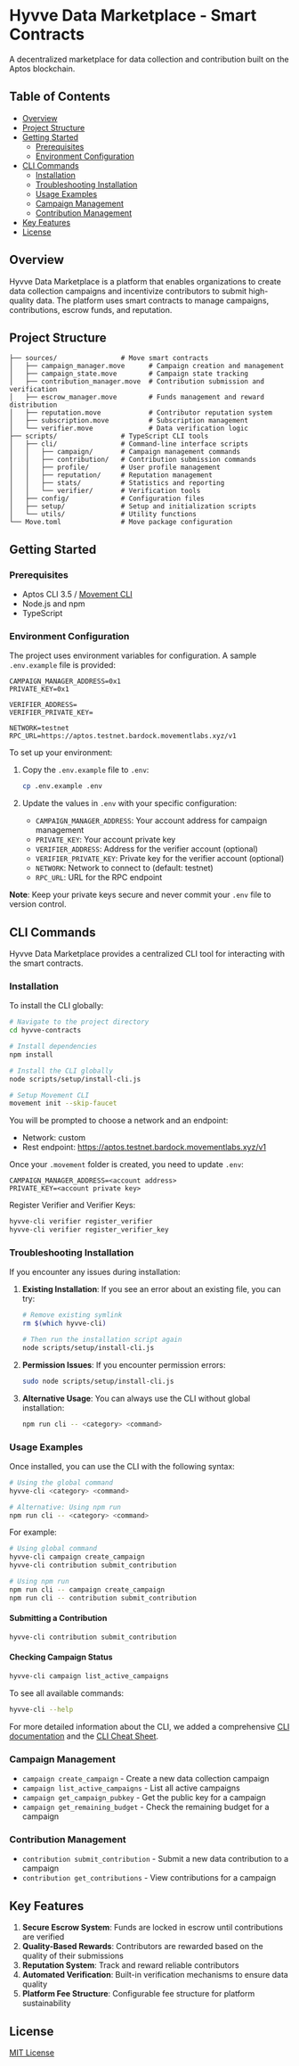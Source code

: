 # Hyvve Data Marketplace - Smart Contracts

A decentralized marketplace for data collection and contribution built on the Aptos blockchain.

## Table of Contents

- [Overview](#overview)
- [Project Structure](#project-structure)
- [Getting Started](#getting-started)
  - [Prerequisites](#prerequisites)
  - [Environment Configuration](#environment-configuration)
- [CLI Commands](#cli-commands)
  - [Installation](#installation)
  - [Troubleshooting Installation](#troubleshooting-installation)
  - [Usage Examples](#usage-examples)
  - [Campaign Management](#campaign-management)
  - [Contribution Management](#contribution-management)
- [Key Features](#key-features)
- [License](#license)

## Overview

Hyvve Data Marketplace is a platform that enables organizations to create data collection campaigns and incentivize contributors to submit high-quality data. The platform uses smart contracts to manage campaigns, contributions, escrow funds, and reputation.

## Project Structure

```
├── sources/                # Move smart contracts
│   ├── campaign_manager.move      # Campaign creation and management
│   ├── campaign_state.move        # Campaign state tracking
│   ├── contribution_manager.move  # Contribution submission and verification
│   ├── escrow_manager.move        # Funds management and reward distribution
│   ├── reputation.move            # Contributor reputation system
│   ├── subscription.move          # Subscription management
│   └── verifier.move              # Data verification logic
├── scripts/                # TypeScript CLI tools
│   ├── cli/                # Command-line interface scripts
│   │   ├── campaign/       # Campaign management commands
│   │   ├── contribution/   # Contribution submission commands
│   │   ├── profile/        # User profile management
│   │   ├── reputation/     # Reputation management
│   │   ├── stats/          # Statistics and reporting
│   │   └── verifier/       # Verification tools
│   ├── config/             # Configuration files
│   ├── setup/              # Setup and initialization scripts
│   └── utils/              # Utility functions
└── Move.toml               # Move package configuration
```

## Getting Started

### Prerequisites

- Aptos CLI 3.5 / [Movement CLI](https://docs.movementnetwork.xyz/devs/movementcli)
- Node.js and npm
- TypeScript

### Environment Configuration

The project uses environment variables for configuration. A sample `.env.example` file is provided:

```
CAMPAIGN_MANAGER_ADDRESS=0x1
PRIVATE_KEY=0x1

VERIFIER_ADDRESS=
VERIFIER_PRIVATE_KEY=

NETWORK=testnet
RPC_URL=https://aptos.testnet.bardock.movementlabs.xyz/v1
```

To set up your environment:

1. Copy the `.env.example` file to `.env`:

   ```bash
   cp .env.example .env
   ```

2. Update the values in `.env` with your specific configuration:
   - `CAMPAIGN_MANAGER_ADDRESS`: Your account address for campaign management
   - `PRIVATE_KEY`: Your account private key
   - `VERIFIER_ADDRESS`: Address for the verifier account (optional)
   - `VERIFIER_PRIVATE_KEY`: Private key for the verifier account (optional)
   - `NETWORK`: Network to connect to (default: testnet)
   - `RPC_URL`: URL for the RPC endpoint

**Note**: Keep your private keys secure and never commit your `.env` file to version control.

## CLI Commands

Hyvve Data Marketplace provides a centralized CLI tool for interacting with the smart contracts.

### Installation

To install the CLI globally:

```bash
# Navigate to the project directory
cd hyvve-contracts

# Install dependencies
npm install

# Install the CLI globally
node scripts/setup/install-cli.js

# Setup Movement CLI
movement init --skip-faucet
```

You will be prompted to choose a network and an endpoint:

- Network: custom
- Rest endpoint: https://aptos.testnet.bardock.movementlabs.xyz/v1

Once your `.movement` folder is created, you need to update `.env`:

```
CAMPAIGN_MANAGER_ADDRESS=<account address>
PRIVATE_KEY=<account private key>
```

Register Verifier and Verifier Keys:

```bash
hyvve-cli verifier register_verifier
hyvve-cli verifier register_verifier_key
```

### Troubleshooting Installation

If you encounter any issues during installation:

1. **Existing Installation**: If you see an error about an existing file, you can try:

   ```bash
   # Remove existing symlink
   rm $(which hyvve-cli)

   # Then run the installation script again
   node scripts/setup/install-cli.js
   ```

2. **Permission Issues**: If you encounter permission errors:

   ```bash
   sudo node scripts/setup/install-cli.js
   ```

3. **Alternative Usage**: You can always use the CLI without global installation:
   ```bash
   npm run cli -- <category> <command>
   ```

### Usage Examples

Once installed, you can use the CLI with the following syntax:

```bash
# Using the global command
hyvve-cli <category> <command>

# Alternative: Using npm run
npm run cli -- <category> <command>
```

For example:

```bash
# Using global command
hyvve-cli campaign create_campaign
hyvve-cli contribution submit_contribution

# Using npm run
npm run cli -- campaign create_campaign
npm run cli -- contribution submit_contribution
```

#### Submitting a Contribution

```bash
hyvve-cli contribution submit_contribution
```

#### Checking Campaign Status

```bash
hyvve-cli campaign list_active_campaigns
```

To see all available commands:

```bash
hyvve-cli --help
```

For more detailed information about the CLI, we added a comprehensive [CLI documentation](scripts/README.md) and the [CLI Cheat Sheet](scripts/CHEATSHEET.md).

### Campaign Management

- `campaign create_campaign` - Create a new data collection campaign
- `campaign list_active_campaigns` - List all active campaigns
- `campaign get_campaign_pubkey` - Get the public key for a campaign
- `campaign get_remaining_budget` - Check the remaining budget for a campaign

### Contribution Management

- `contribution submit_contribution` - Submit a new data contribution to a campaign
- `contribution get_contributions` - View contributions for a campaign

## Key Features

1. **Secure Escrow System**: Funds are locked in escrow until contributions are verified
2. **Quality-Based Rewards**: Contributors are rewarded based on the quality of their submissions
3. **Reputation System**: Track and reward reliable contributors
4. **Automated Verification**: Built-in verification mechanisms to ensure data quality
5. **Platform Fee Structure**: Configurable fee structure for platform sustainability

## License

[MIT License](LICENSE)

```

```
